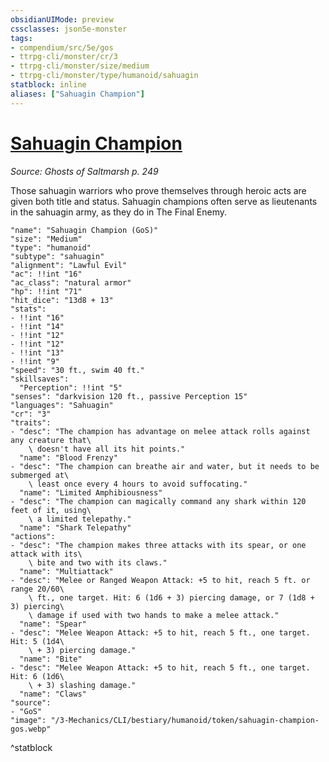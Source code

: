 ```yaml
---
obsidianUIMode: preview
cssclasses: json5e-monster
tags:
- compendium/src/5e/gos
- ttrpg-cli/monster/cr/3
- ttrpg-cli/monster/size/medium
- ttrpg-cli/monster/type/humanoid/sahuagin
statblock: inline
aliases: ["Sahuagin Champion"]
---
```

# [Sahuagin Champion](3-Mechanics\CLI\bestiary\humanoid/sahuagin-champion-gos.md)
*Source: Ghosts of Saltmarsh p. 249*  

Those sahuagin warriors who prove themselves through heroic acts are given both title and status. Sahuagin champions often serve as lieutenants in the sahuagin army, as they do in The Final Enemy.

```statblock
"name": "Sahuagin Champion (GoS)"
"size": "Medium"
"type": "humanoid"
"subtype": "sahuagin"
"alignment": "Lawful Evil"
"ac": !!int "16"
"ac_class": "natural armor"
"hp": !!int "71"
"hit_dice": "13d8 + 13"
"stats":
- !!int "16"
- !!int "14"
- !!int "12"
- !!int "12"
- !!int "13"
- !!int "9"
"speed": "30 ft., swim 40 ft."
"skillsaves":
  "Perception": !!int "5"
"senses": "darkvision 120 ft., passive Perception 15"
"languages": "Sahuagin"
"cr": "3"
"traits":
- "desc": "The champion has advantage on melee attack rolls against any creature that\
    \ doesn't have all its hit points."
  "name": "Blood Frenzy"
- "desc": "The champion can breathe air and water, but it needs to be submerged at\
    \ least once every 4 hours to avoid suffocating."
  "name": "Limited Amphibiousness"
- "desc": "The champion can magically command any shark within 120 feet of it, using\
    \ a limited telepathy."
  "name": "Shark Telepathy"
"actions":
- "desc": "The champion makes three attacks with its spear, or one attack with its\
    \ bite and two with its claws."
  "name": "Multiattack"
- "desc": "Melee or Ranged Weapon Attack: +5 to hit, reach 5 ft. or range 20/60\
    \ ft., one target. Hit: 6 (1d6 + 3) piercing damage, or 7 (1d8 + 3) piercing\
    \ damage if used with two hands to make a melee attack."
  "name": "Spear"
- "desc": "Melee Weapon Attack: +5 to hit, reach 5 ft., one target. Hit: 5 (1d4\
    \ + 3) piercing damage."
  "name": "Bite"
- "desc": "Melee Weapon Attack: +5 to hit, reach 5 ft., one target. Hit: 6 (1d6\
    \ + 3) slashing damage."
  "name": "Claws"
"source":
- "GoS"
"image": "/3-Mechanics/CLI/bestiary/humanoid/token/sahuagin-champion-gos.webp"
```
^statblock